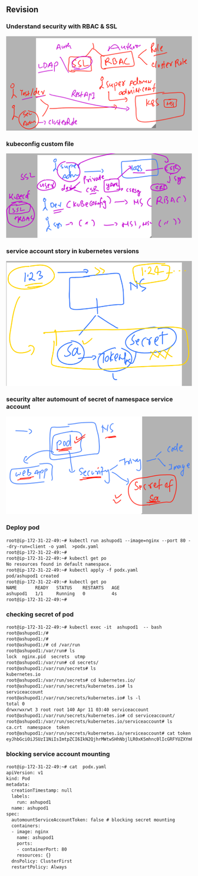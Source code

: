 ## Revision 

### Understand security with RBAC & SSL 

<img src="rbac.png">

### kubeconfig custom file 

<img src="kubeconf.png">

### service account story in kubernetes versions 

<img src="sa.png">

### security alter automount of secret of namespace service account 

<img src="m.png">

### Deploy pod 

```
root@ip-172-31-22-49:~# kubectl run ashupod1 --image=nginx --port 80 --dry-run=client -o yaml  >podx.yaml 
root@ip-172-31-22-49:~# 
root@ip-172-31-22-49:~# kubectl get po
No resources found in default namespace.
root@ip-172-31-22-49:~# kubectl apply -f podx.yaml 
pod/ashupod1 created
root@ip-172-31-22-49:~# kubectl get po 
NAME       READY   STATUS    RESTARTS   AGE
ashupod1   1/1     Running   0          4s
root@ip-172-31-22-49:~# 
```

### checking secret of pod 

```
root@ip-172-31-22-49:~# kubectl exec -it  ashupod1  -- bash 
root@ashupod1:/# 
root@ashupod1:/# 
root@ashupod1:/# cd /var/run
root@ashupod1:/var/run# ls
lock  nginx.pid  secrets  utmp
root@ashupod1:/var/run# cd secrets/
root@ashupod1:/var/run/secrets# ls
kubernetes.io
root@ashupod1:/var/run/secrets# cd kubernetes.io/
root@ashupod1:/var/run/secrets/kubernetes.io# ls
serviceaccount
root@ashupod1:/var/run/secrets/kubernetes.io# ls -l
total 0
drwxrwxrwt 3 root root 140 Apr 11 03:40 serviceaccount
root@ashupod1:/var/run/secrets/kubernetes.io# cd serviceaccount/
root@ashupod1:/var/run/secrets/kubernetes.io/serviceaccount# ls
ca.crt	namespace  token
root@ashupod1:/var/run/secrets/kubernetes.io/serviceaccount# cat token 
eyJhbGciOiJSUzI1NiIsImtpZCI6IkN2QjhrMWtwSHhNbjlLR0xKSmhnc0lIcGRFYUZXYmFtNFlUSVFqeWoyalUifQ.eyJhdWQiOlsiaHR0cHM6Ly9rdWJlcm5ldGVzLmRlZmF1bHQuc3ZjLmNsdXN0ZXIubG9jYWwiXSwiZXhwIjoxNzEyNzIwNDU1LCJpYXQiOjE2ODExODQ0NTUsImlzcyI6Imh0dHBzOi8va3ViZXJuZXRlcy5kZWZhdWx0LnN2Yy5jbHVzdGVyLmxvY2FsIiwia3ViZXJuZXRlcy5pbyI6eyJuYW1lc3BhY2UiOiJkZWZhdWx0IiwicG9kIjp7Im5hbWUiOiJhc2h1cG9kMSIsInVpZCI6IjFmM2JhODM3L
```

### blocking service account mounting 

```
root@ip-172-31-22-49:~# cat  podx.yaml 
apiVersion: v1
kind: Pod
metadata:
  creationTimestamp: null
  labels:
    run: ashupod1
  name: ashupod1
spec:
  automountServiceAccountToken: false # blocking secret mounting 
  containers:
  - image: nginx
    name: ashupod1
    ports:
    - containerPort: 80
    resources: {}
  dnsPolicy: ClusterFirst
  restartPolicy: Always
```


